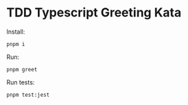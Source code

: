 # TDD Typescript Greeting Kata

Install:

```terminal
pnpm i
```

Run:

```terminal
pnpm greet
```

Run tests:

```terminal
pnpm test:jest
```
